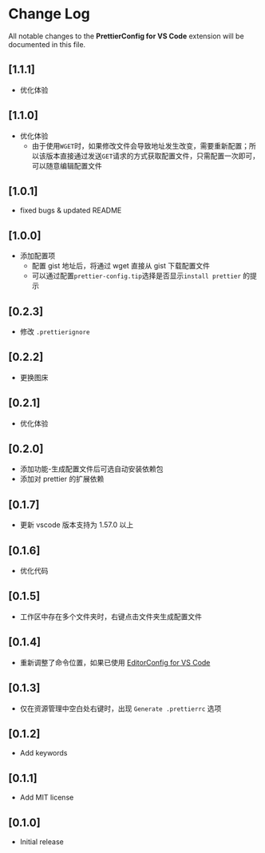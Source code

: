 # Change Log

All notable changes to the **PrettierConfig for VS Code** extension will be documented in this file.

## [1.1.1]

- 优化体验

## [1.1.0]

- 优化体验
  - 由于使用`WGET`时，如果修改文件会导致地址发生改变，需要重新配置；所以该版本直接通过发送`GET`请求的方式获取配置文件，只需配置一次即可，可以随意编辑配置文件

## [1.0.1]

- fixed bugs & updated README

## [1.0.0]

- 添加配置项
  - 配置 gist 地址后，将通过 wget 直接从 gist 下载配置文件
  - 可以通过配置`prettier-config.tip`选择是否显示`install prettier` 的提示

## [0.2.3]

- 修改 `.prettierignore`

## [0.2.2]

- 更换图床

## [0.2.1]

- 优化体验

## [0.2.0]

- 添加功能-生成配置文件后可选自动安装依赖包
- 添加对 prettier 的扩展依赖

## [0.1.7]

- 更新 vscode 版本支持为 1.57.0 以上

## [0.1.6]

- 优化代码

## [0.1.5]

- 工作区中存在多个文件夹时，右键点击文件夹生成配置文件

## [0.1.4]

- 重新调整了命令位置，如果已使用 [EditorConfig for VS Code](https://marketplace.visualstudio.com/items?itemName=EditorConfig.EditorConfig)

## [0.1.3]

- 仅在资源管理中空白处右键时，出现 `Generate .prettierrc` 选项

## [0.1.2]

- Add keywords

## [0.1.1]

- Add MIT license

## [0.1.0]

- Initial release
